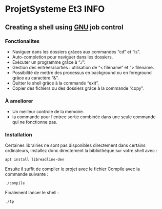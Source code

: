 # ProjetSysteme Et3 INFO

## Creating a shell using [GNU](https://www.gnu.org/software/libc/manual/html_node/Implementing-a-Shell.html) job control
### Fonctionalites

* Naviguer dans les dossiers grâces aux commandes “cd” et “ls”.
* Auto-completion pour naviguer dans les dossiers.
* Exécuter un programme grâce à “./”.
* Gestion des entrées/sorties : utilisation de “< filename” et “> filename.
* Possibilité de mettre des processus en background ou en foreground grâce au caractère “&”.
* Quitter le shell grâce à la commande “exit”.
* Copier des fichiers ou des dossiers grâce à la commande “copy”.

### À ameliorer
* Un meilleur controle de la memoire.
* la commande pour l'entree sortie combinée dans une seule commande qui ne fonctionne pas.



### Installation
Certaines librairies ne sont pas disponibles directement dans certains ordinateurs, installez donc directement la bibliothèque sur votre shell avec :
```bash
apt install libreadline-dev
```
Ensuite il suffit de compiler le projet avec le fichier Compile avec la commande suivante :
```bash
./compile
```
Finalement lancer le shell :
```bash
./tp
```


